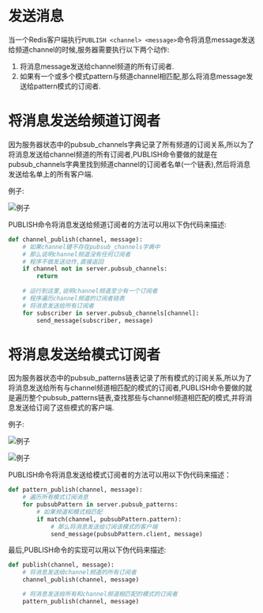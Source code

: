 # 发送消息
当一个Redis客户端执行`PUBLISH <channel> <message>`命令将消息message发送给频道channel的时候,服务器需要执行以下两个动作:
1. 将消息message发送给channel频道的所有订阅者.
2. 如果有一个或多个模式pattern与频道channel相匹配,那么将消息message发送给pattern模式的订阅者.

# 将消息发送给频道订阅者
因为服务器状态中的pubsub_channels字典记录了所有频道的订阅关系,所以为了将消息发送给channel频道的所有订阅者,PUBLISH命令要做的就是在pubsub_channels字典里找到频道channel的订阅者名单(一个链表),然后将消息发送给名单上的所有客户端.

例子:

![例子](https://github.com/gdufeZLYL/blog/blob/master/images/20180518195335.png)

PUBLISH命令将消息发送给频道订阅者的方法可以用以下伪代码来描述:
```python
def channel_publish(channel, message):
    # 如果channel键不存在pubsub_channels字典中
    # 那么说明channel频道没有任何订阅者
    # 程序不做发送动作,直接返回
    if channel not in server.pubsub_channels:
        return
    
    # 运行到这里,说明channel频道至少有一个订阅者
    # 程序遍历channel频道的订阅者链表
    # 将消息发送给所有订阅者
    for subscriber in server.pubsub_channels[channel]:
        send_message(subscriber, message)
```

# 将消息发送给模式订阅者
因为服务器状态中的pubsub_patterns链表记录了所有模式的订阅关系,所以为了将消息发送给所有与channel频道相匹配的模式的订阅者,PUBLISH命令要做的就是遍历整个pubsub_patterns链表,查找那些与channel频道相匹配的模式,并将消息发送给订阅了这些模式的客户端.

例子:

![例子](https://github.com/gdufeZLYL/blog/blob/master/images/20180518200918.png)

![例子](https://github.com/gdufeZLYL/blog/blob/master/images/20180518200942.png)

PUBLISH命令将消息发送给模式订阅者的方法可以用以下伪代码来描述：
```python
def pattern_publish(channel, message):
    # 遍历所有模式订阅消息
    for pubsubPattern in server.pubsub_patterns:
        # 如果频道和模式相匹配
        if match(channel, pubsubPattern.pattern):
            # 那么将消息发送给订阅该模式的客户端
            send_message(pubsubPattern.client, message)
```
最后,PUBLISH命令的实现可以用以下伪代码来描述:
```python
def publish(channel, message):
    # 将消息发送给channel频道的所有订阅者
    channel_publish(channel, message)

    # 将消息发送给所有和channel频道相匹配的模式的订阅者
    pattern_publish(channel, message)
```
